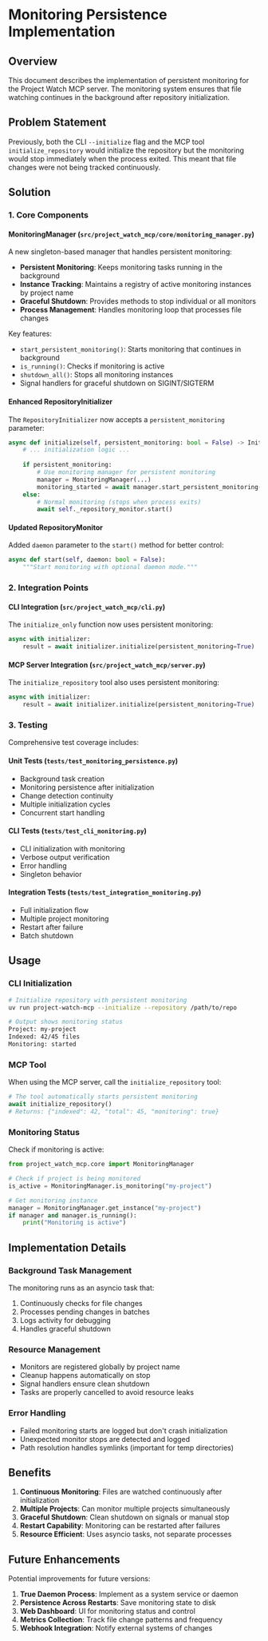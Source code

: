 # Monitoring Persistence Implementation

## Overview

This document describes the implementation of persistent monitoring for the Project Watch MCP server. The monitoring system ensures that file watching continues in the background after repository initialization.

## Problem Statement

Previously, both the CLI `--initialize` flag and the MCP tool `initialize_repository` would initialize the repository but the monitoring would stop immediately when the process exited. This meant that file changes were not being tracked continuously.

## Solution

### 1. Core Components

#### MonitoringManager (`src/project_watch_mcp/core/monitoring_manager.py`)

A new singleton-based manager that handles persistent monitoring:

- **Persistent Monitoring**: Keeps monitoring tasks running in the background
- **Instance Tracking**: Maintains a registry of active monitoring instances by project name
- **Graceful Shutdown**: Provides methods to stop individual or all monitors
- **Process Management**: Handles monitoring loop that processes file changes

Key features:
- `start_persistent_monitoring()`: Starts monitoring that continues in background
- `is_running()`: Checks if monitoring is active
- `shutdown_all()`: Stops all monitoring instances
- Signal handlers for graceful shutdown on SIGINT/SIGTERM

#### Enhanced RepositoryInitializer

The `RepositoryInitializer` now accepts a `persistent_monitoring` parameter:

```python
async def initialize(self, persistent_monitoring: bool = False) -> InitializationResult:
    # ... initialization logic ...
    
    if persistent_monitoring:
        # Use monitoring manager for persistent monitoring
        manager = MonitoringManager(...)
        monitoring_started = await manager.start_persistent_monitoring()
    else:
        # Normal monitoring (stops when process exits)
        await self._repository_monitor.start()
```

#### Updated RepositoryMonitor

Added `daemon` parameter to the `start()` method for better control:

```python
async def start(self, daemon: bool = False):
    """Start monitoring with optional daemon mode."""
```

### 2. Integration Points

#### CLI Integration (`src/project_watch_mcp/cli.py`)

The `initialize_only` function now uses persistent monitoring:

```python
async with initializer:
    result = await initializer.initialize(persistent_monitoring=True)
```

#### MCP Server Integration (`src/project_watch_mcp/server.py`)

The `initialize_repository` tool also uses persistent monitoring:

```python
async with initializer:
    result = await initializer.initialize(persistent_monitoring=True)
```

### 3. Testing

Comprehensive test coverage includes:

#### Unit Tests (`tests/test_monitoring_persistence.py`)
- Background task creation
- Monitoring persistence after initialization
- Change detection continuity
- Multiple initialization cycles
- Concurrent start handling

#### CLI Tests (`tests/test_cli_monitoring.py`)
- CLI initialization with monitoring
- Verbose output verification
- Error handling
- Singleton behavior

#### Integration Tests (`tests/test_integration_monitoring.py`)
- Full initialization flow
- Multiple project monitoring
- Restart after failure
- Batch shutdown

## Usage

### CLI Initialization

```bash
# Initialize repository with persistent monitoring
uv run project-watch-mcp --initialize --repository /path/to/repo

# Output shows monitoring status
Project: my-project
Indexed: 42/45 files
Monitoring: started
```

### MCP Tool

When using the MCP server, call the `initialize_repository` tool:

```python
# The tool automatically starts persistent monitoring
await initialize_repository()
# Returns: {"indexed": 42, "total": 45, "monitoring": true}
```

### Monitoring Status

Check if monitoring is active:

```python
from project_watch_mcp.core import MonitoringManager

# Check if project is being monitored
is_active = MonitoringManager.is_monitoring("my-project")

# Get monitoring instance
manager = MonitoringManager.get_instance("my-project")
if manager and manager.is_running():
    print("Monitoring is active")
```

## Implementation Details

### Background Task Management

The monitoring runs as an asyncio task that:
1. Continuously checks for file changes
2. Processes pending changes in batches
3. Logs activity for debugging
4. Handles graceful shutdown

### Resource Management

- Monitors are registered globally by project name
- Cleanup happens automatically on stop
- Signal handlers ensure clean shutdown
- Tasks are properly cancelled to avoid resource leaks

### Error Handling

- Failed monitoring starts are logged but don't crash initialization
- Unexpected monitor stops are detected and logged
- Path resolution handles symlinks (important for temp directories)

## Benefits

1. **Continuous Monitoring**: Files are watched continuously after initialization
2. **Multiple Projects**: Can monitor multiple projects simultaneously
3. **Graceful Shutdown**: Clean shutdown on signals or manual stop
4. **Restart Capability**: Monitoring can be restarted after failures
5. **Resource Efficient**: Uses asyncio tasks, not separate processes

## Future Enhancements

Potential improvements for future versions:

1. **True Daemon Process**: Implement as a system service or daemon
2. **Persistence Across Restarts**: Save monitoring state to disk
3. **Web Dashboard**: UI for monitoring status and control
4. **Metrics Collection**: Track file change patterns and frequency
5. **Webhook Integration**: Notify external systems of changes
